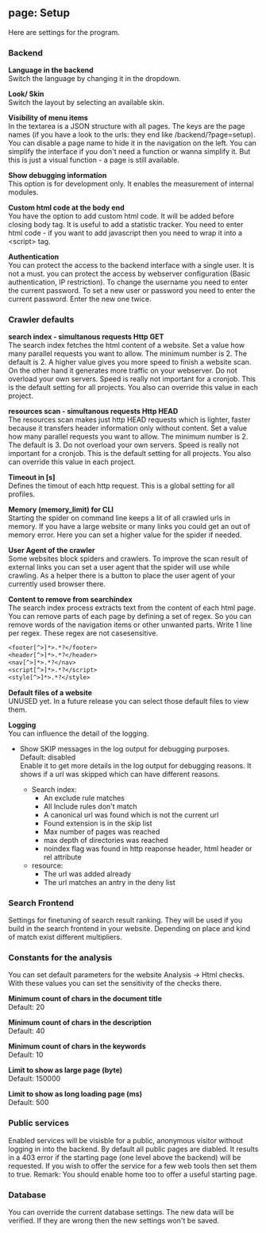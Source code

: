 ## page: Setup

Here are settings for the program.

### Backend

**Language in the backend**\
Switch the language by changing it in the dropdown.

**Look/ Skin**\
Switch the layout by selecting an available skin.

**Visibility of menu items**\
In the textarea is a JSON structure with all pages.
The keys are the page names (if you have a look to the urls: they end like /backend/?page=setup). You can disable a page name to hide it in the navigation on the left. You can simplify the interface if you don't need a function or wanna simplify it. But this is just a visual function - a page is still available.

**Show debugging information**\
This option is for development only. It enables the measurement of internal modules.

**Custom html code at the body end**\
You have the option to add custom html code. It will be added before closing body tag. It is useful to add a statistic tracker. You need to enter html code - if you want to add javascript then you need to wrap it into a \<script\> tag.

**Authentication**\
You can protect the access to the backend interface with a single user. It is not a must. you can protect the access by webserver configuration (Basic authentication, IP restriction).
To change the username you need to enter the current password.
To set a new user or password you need to enter the current password. Enter the new one twice.

### Crawler defaults

**search index - simultanous requests Http GET**\
The search index fetches the html content of a website.
Set a value how many parallel requests you want to allow.
The minimum number is 2.
The default is 2.
A higher value gives you more speed to finish a website scan. On the other hand it generates more traffic on your webserver. Do not overload your own servers. Speed is really not important for a cronjob.
This is the default setting for all projects. You also can override this value in each project.

**resources scan - simultanous requests Http HEAD**\
The resources scan makes just http HEAD requests which is lighter, faster because it transfers header information only without content.
Set a value how many parallel requests you want to allow.
The minimum number is 2.
The default is 3.
Do not overload your own servers. Speed is really not important for a cronjob.
This is the default setting for all projects. You also can override this value in each project.

**Timeout in [s]**\
Defines the timout of each http request. This is a global setting for all profiles.

**Memory (memory_limit) for CLI**\
Starting the spider on command line keeps a lit of all crawled urls in memory. If you have a large website or many links you could get an out of memory error. Here you can set a higher value for the spider if needed.

**User Agent of the crawler**\
Some websites block spiders and crawlers. To improve the scan result of external links you can set a user agent that the spider will use while crawling.
As a helper there is a button to place the user agent of your currently used browser there.

**Content to remove from searchindex**\
The search index process extracts text from the content of each html page.
You can remove parts of each page by defining a set of regex. So you can remove words of the navigation items or other unwanted parts.
Write 1 line per regex. These regex are not casesensitive.

```txt
<footer[^>]*>.*?</footer>
<header[^>]*>.*?</header>
<nav[^>]*>.*?</nav>
<script[^>]*>.*?</script>
<style[^>]*>.*?</style>
```

**Default files of a website**\
UNUSED yet. In a future release you can select those default files to view them.

**Logging**\
You can influence the detail of the logging.

* Show SKIP messages in the log output for debugging purposes.\
Default: disabled\
Enable it to get more details in the log output for debugging reasons. It shows if a url was skipped which can have different reasons.

  * Search index: 
    * An exclude rule matches
    * All Include rules don't match
    * A canonical url was found which is not the current url
    * Found extension is in the skip list
    * Max number of pages was reached
    * max depth of directories was reached
    * noindex flag was found in http reaponse header, html header or rel attribute
  * resource:
    * The url was added already
    * The url matches an antry in the deny list

### Search Frontend

Settings for finetuning of search result ranking. They will be used if you build in the search frontend in your website. Depending on place and kind of match exist different multipliers.

### Constants for the analysis

You can set default parameters for the website Analysis -> Html checks. With these values you can set the sensitivity of the checks there.

**Minimum count of chars in the document title**\
Default: 20

**Minimum count of chars in the description**\
Default: 40

**Minimum count of chars in the keywords**\
Default: 10

**Limit to show as large page (byte)**\
Default: 150000

**Limit to show as long loading page (ms)**\
Default: 500

### Public services

Enabled services will be visisble for a public, anonymous visitor without logging in into the backend.
By default all public pages are diabled. It results in a 403 error if the starting page (one level above the backend) will be requested.
If you wish to offer the service for a few web tools then set them to true. Remark: You should enable home too to offer a useful starting page.

### Database

You can override the current database settings. The new data will be verified. If they are wrong then the new settings won't be saved.
